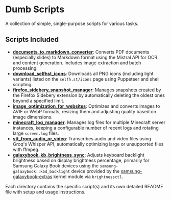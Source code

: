 # Dumb Scripts

A collection of simple, single-purpose scripts for various tasks.

## Scripts Included

*   **[documents_to_markdown_converter](./documents_to_markdown_converter/)**: Converts PDF documents (especially slides) to Markdown format using the Mistral API for OCR and content generation. Includes image extraction and batch processing.
*   **[download_selfhst_icons](./download_selfhst_icons/)**: Downloads all PNG icons (including light variants) listed on the `selfh.st/icons` page using Puppeteer and shell scripting.
*   **[firefox_sidebery_snapshot_manager](./firefox_sidebery_snapshot_manager/)**: Manages snapshots created by the Firefox Sidebery extension by automatically deleting the oldest ones beyond a specified limit.
*   **[image_optimization_for_websites](./image_optimization_for_websites/)**: Optimizes and converts images to AVIF or WebP formats, resizing them and adjusting quality based on image dimensions.
*   **[minecraft_log_manager](./minecraft_log_manager/)**: Manages log files for multiple Minecraft server instances, keeping a configurable number of recent logs and rotating large `screen.log` files.
*   **[stt_from_audio_or_video](./stt_from_audio_or_video/)**: Transcribes audio and video files using Groq's Whisper API, automatically optimizing large or unsupported files with ffmpeg.
*   **[galaxybook_kb_brightness_sync](./galaxybook_kb_brightness_sync/)**: Adjusts keyboard backlight brightness based on display brightness percentage, primarily for Samsung Galaxy Book devices using the `samsung-galaxybook::kbd_backlight` device provided by the [samsung-galaxybook-extras](https://github.com/joshuagrisham/samsung-galaxybook-extras) kernel module via `brightnessctl`.

Each directory contains the specific script(s) and its own detailed README file with setup and usage instructions.